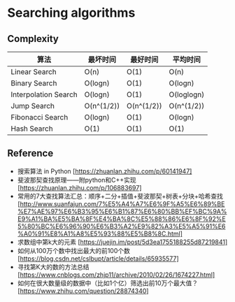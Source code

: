 # Searching algorithms

## Complexity
| 算法 | 最坏时间 | 最好时间 | 平均时间 |
| --- | --- | --- | --- |
| Linear Search | O(n) | O(1) | O(n) |
| Binary Search | O(logn) | O(1) | O(logn) |
| Interpolation Search | O(logn) | O(1) | O(loglogn) |
| Jump Search | O(n^(1/2)) | O(n^(1/2)) | O(n^(1/2)) |
| Fibonacci Search | O(logn) | O(1) | O(logn) |
| Hash Search | O(1) | O(1) | O(1) |

## Reference
- 搜索算法 in Python
[https://zhuanlan.zhihu.com/p/60141947]
- 斐波那契查找原理——附python和C++实现
[https://zhuanlan.zhihu.com/p/106883697]
- 常用的7大查找算法汇总：顺序+二分+插值+斐波那契+树表+分块+哈希查找
[http://www.suanfajun.com/7%E5%A4%A7%E6%9F%A5%E6%89%BE%E7%AE%97%E6%B3%95%E6%B1%87%E6%80%BB%EF%BC%9A%E9%A1%BA%E5%BA%8F%E4%BA%8C%E5%88%86%E6%8F%92%E5%80%BC%E6%96%90%E6%B3%A2%E9%82%A3%E5%A5%91%E6%A0%91%E8%A1%A8%E5%93%88%E5%B8%8C.html]
- 求数组中第k大的元素
[https://juejin.im/post/5d3ea1755188255d87219841]
- 如何从100万个数中找出最大的前100个数
[https://blog.csdn.net/cslbupt/article/details/65935577]
- 寻找第K大的数的方法总结
[https://www.cnblogs.com/zhjp11/archive/2010/02/26/1674227.html]
- 如何在很大数量级的数据中（比如1个亿）筛选出前10万个最大值？
[https://www.zhihu.com/question/28874340]
